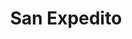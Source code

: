 ---
title: "San Expedito"
url: /ciudad-autonoma-de-buenos-aires/san-expedito/
shop: Gemüse & Obst
---
